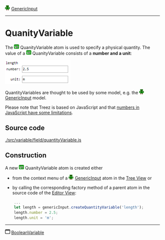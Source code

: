 ![](../../../../icons/genericInput.png) [GenericInput](../../model/genericInput/genericInput.md)

----

# QuanityVariable

The ![](../../../../icons/quantityVariable.png) QuanityVariable atom is used to specify a physical quantity. The value of a ![](../../../../icons/quantityVariable.png) QuanityVariable consists of a **number and a unit**: 

![](../../../images/quantityVariable.png)

QuantityVariables are thought to be used by some model, e.g. the ![](../../../../icons/genericInput.png) [GenericInput](../../model/genericInput/genericInput.md) model. 

Please note that Treez is based on JavaScript and that [numbers in JavaScript have some limitations](http://www.javascripter.net/faq/accuracy.htm). 

## Source code

[./src/variable/field/quantityVariable.js](../../../../src/variable/field/quantityVariable.js)

## Construction

A new ![](../../../../icons/quantityVariable.png) QuanityVariable atom is created either 

* from the context menu of a ![](../../../../icons/genericInput.png) [GenericInput](../../model/genericInput/genericInput.md) atom in the [Tree View](../../../views/treeView.md) or 

* by calling the corresponding factory method of a parent atom in the source code of the [Editor View](../../../views/editorView.md):	

```javascript
    ...
    let length = genericInput.createQuantityVariable('length');
    length.number = 2.5;
    length.unit = 'm';
```

----
![BooleanVariable](../../../../icons/booleanVariable.png) [BooleanVariable](./booleanVariable.md)
